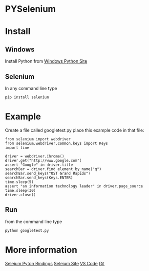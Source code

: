 # PYSelenium
# Install
## Windows
Install Python from [Windows Python Site](http://www.python.org/download)

## Selenium
In any command line type

    pip install selenium

# Example
Create a file called googletest.py place this example code in that file:

    from selenium import webdriver
    from selenium.webdriver.common.keys import Keys
    import time

    driver = webdriver.Chrome()
    driver.get("http://www.google.com")
    assert "Google" in driver.title
    searchBar = driver.find_element_by_name("q")
    searchBar.send_keys("OST Grand Rapids")
    searchBar.send_keys(Keys.ENTER)
    time.sleep(5)
    assert "an information technology leader" in driver.page_source
    time.sleep(30)
    driver.close()

## Run
from the command line type

    python googletest.py

# More information
[Seleium Pyton Bindings](http://selenium-python.readthedocs.io/index.html)
[Seleium Site](http://www.seleniumhq.org/projects/webdriver/)
[VS Code](https://code.visualstudio.com/)
[Git](https://git-scm.com/)
